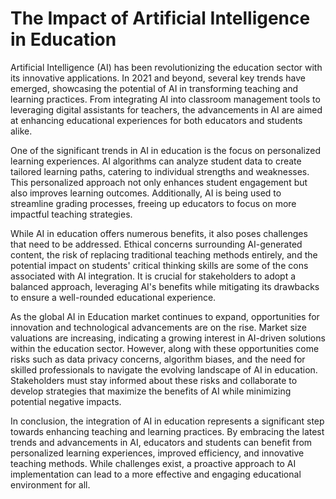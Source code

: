 # The Impact of Artificial Intelligence in Education

Artificial Intelligence (AI) has been revolutionizing the education sector with its innovative applications. In 2021 and beyond, several key trends have emerged, showcasing the potential of AI in transforming teaching and learning practices. From integrating AI into classroom management tools to leveraging digital assistants for teachers, the advancements in AI are aimed at enhancing educational experiences for both educators and students alike.

One of the significant trends in AI in education is the focus on personalized learning experiences. AI algorithms can analyze student data to create tailored learning paths, catering to individual strengths and weaknesses. This personalized approach not only enhances student engagement but also improves learning outcomes. Additionally, AI is being used to streamline grading processes, freeing up educators to focus on more impactful teaching strategies.

While AI in education offers numerous benefits, it also poses challenges that need to be addressed. Ethical concerns surrounding AI-generated content, the risk of replacing traditional teaching methods entirely, and the potential impact on students' critical thinking skills are some of the cons associated with AI integration. It is crucial for stakeholders to adopt a balanced approach, leveraging AI's benefits while mitigating its drawbacks to ensure a well-rounded educational experience.

As the global AI in Education market continues to expand, opportunities for innovation and technological advancements are on the rise. Market size valuations are increasing, indicating a growing interest in AI-driven solutions within the education sector. However, along with these opportunities come risks such as data privacy concerns, algorithm biases, and the need for skilled professionals to navigate the evolving landscape of AI in education. Stakeholders must stay informed about these risks and collaborate to develop strategies that maximize the benefits of AI while minimizing potential negative impacts.

In conclusion, the integration of AI in education represents a significant step towards enhancing teaching and learning practices. By embracing the latest trends and advancements in AI, educators and students can benefit from personalized learning experiences, improved efficiency, and innovative teaching methods. While challenges exist, a proactive approach to AI implementation can lead to a more effective and engaging educational environment for all.